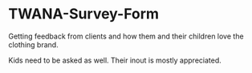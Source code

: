 # TWANA-Survey-Form

Getting feedback from clients and how them and their children love the clothing brand.

Kids need to be asked as well. Their inout is mostly appreciated.
